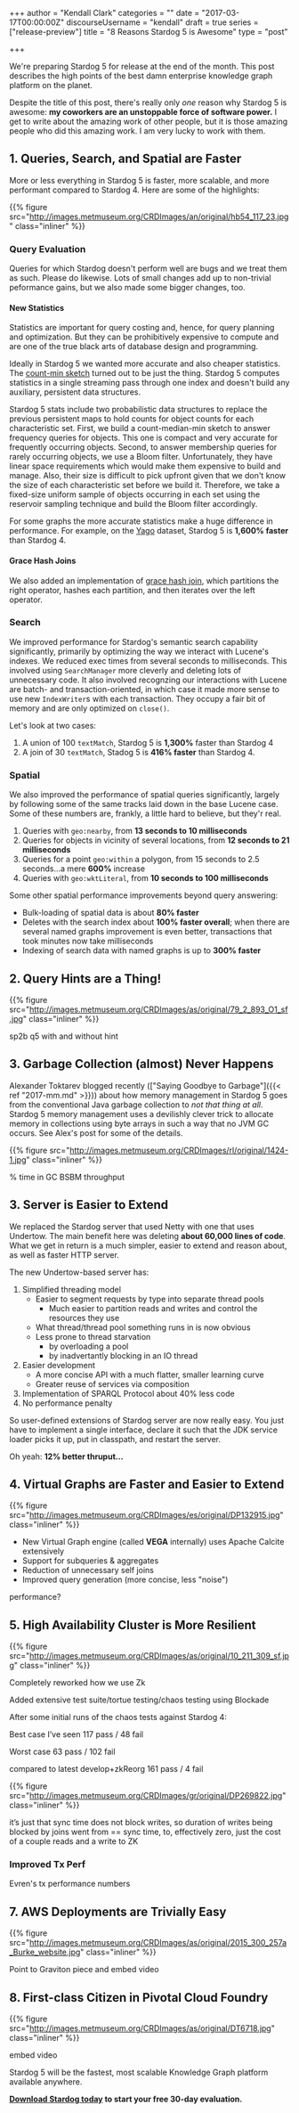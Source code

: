 +++
author = "Kendall Clark"
categories = ""
date = "2017-03-17T00:00:00Z"
discourseUsername = "kendall"
draft = true 
series = ["release-preview"]
title = "8 Reasons Stardog 5 is Awesome"
type = "post"

+++

We're preparing Stardog 5 for release at the end of the month. This post
describes the high points of the best damn enterprise knowledge graph platform
on the planet.<!--more-->

Despite the title of this post, there's really only *one* reason why Stardog 5 is awesome: **my coworkers are an unstoppable force of software power.** I get to write about the amazing work of other people, but it is those amazing people who did this amazing work. I am very lucky to work with them.

## 1. Queries, Search, and Spatial are Faster

More or less everything in Stardog 5 is faster, more scalable, and 
more performant compared to Stardog 4. Here are some of the highlights:

{{% figure src="http://images.metmuseum.org/CRDImages/an/original/hb54_117_23.jpg" class="inliner" %}}

### Query Evaluation

Queries for which Stardog doesn't perform well are 
bugs and we treat them as such. Please do likewise. Lots of small changes add up to non-trivial peformance gains, but we also made some bigger changes, too.

#### New Statistics

Statistics are important for query costing and, hence, for query planning and optimization. But they can be prohibitively expensive to compute and are one of the true black arts of database design and programming.

Ideally in Stardog 5 we wanted more accurate and also cheaper statistics. The [count-min sketch](https://en.wikipedia.org/wiki/Count%E2%80%93min_sketch) turned out to be just the thing. Stardog 5 computes statistics in a single streaming pass through one index and doesn't build any auxiliary, persistent data structures.

Stardog 5 stats include two probabilistic data structures to replace the previous persistent maps to hold counts for object counts for each characteristic set. First, we build a count-median-min sketch to answer frequency queries for objects. This one is compact and very accurate for frequently occurring objects. Second, to answer membership queries for rarely occurring objects, we use a Bloom filter. Unfortunately, they have linear space requirements which would make them expensive to build and manage. Also, their size is difficult to pick upfront given that we don't know the size of each characteristic set before we build it. Therefore, we take a fixed-size uniform sample of objects occurring in each set using the reservoir sampling technique and build the Bloom filter accordingly. 

For some graphs the more accurate statistics make a huge difference in performance. For example, on the [Yago](https://www.mpi-inf.mpg.de/departments/databases-and-information-systems/research/yago-naga/yago/demo/) dataset, Stardog 5 is **1,600% faster** than Stardog 4.

#### Grace Hash Joins

We also added an implementation of [grace hash join](), which partitions the right operator, hashes each partition, and then iterates over the left operator. 

### Search

We improved performance for Stardog's semantic search capability significantly, primarily by optimizing the way we interact with Lucene's indexes. We reduced exec times from several seconds to milliseconds. This involved using `SearchManager` more cleverly and deleting lots of unnecessary code. It also involved recognzing our interactions with Lucene are batch- and transaction-oriented, in which case it made more sense to use new `IndexWriter`s with each transaction. They occupy a fair bit of memory and are only optimized on `close()`.

Let's look at two cases:

1. A union of 100 `textMatch`, Stardog 5 is **1,300%** faster than Stardog 4
1. A join of 30 `textMatch`, Stadog 5 is **416% faster** than Stardog 4.

### Spatial 

We also improved the performance of spatial queries significantly, largely by following some of the same tracks laid down in the base Lucene case. Some of these numbers are, frankly, a little hard to believe, but they'r real.

1. Queries with `geo:nearby`, from **13 seconds to 10 milliseconds**
1. Queries for objects in vicinity of several locations, from **12 seconds to 21 milliseconds**
1. Queries for a point `geo:within` a polygon, from 15 seconds to 2.5 seconds...a mere **600%** increase
1. Queries with `geo:wktLiteral`, from **10 seconds to 100 milliseconds**

Some other spatial performance improvements beyond query answering:

* Bulk-loading of spatial data is about **80% faster**
* Deletes with the search index about **100% faster overall**; when
  there are several named graphs improvement is even better, transactions that took minutes now take milliseconds
* Indexing of search data with named graphs is up to **300% faster**

## 2. Query Hints are a Thing! 

{{% figure src="http://images.metmuseum.org/CRDImages/as/original/79_2_893_O1_sf.jpg" class="inliner" %}}

sp2b q5 with and without hint

## 3. Garbage Collection (almost) Never Happens

Alexander Toktarev blogged recently (["Saying Goodbye to Garbage"]({{< ref "2017-mm.md" >}})) about how memory management in Stardog 5 goes from the conventional Java garbage collection to *not that thing at all*. Stardog 5 memory management uses a devilishly clever trick to allocate memory in collections using byte arrays in such a way that no JVM GC occurs. See Alex's post for some of the details.

{{% figure src="http://images.metmuseum.org/CRDImages/rl/original/1424-1.jpg" class="inliner" %}}

% time in GC
BSBM throughput

## 3. Server is Easier to Extend

We replaced the Stardog server that used Netty with one that uses Undertow. The main benefit here was deleting **about 60,000 lines of code**. What we get in return is a much simpler, easier to extend and reason about, as well as faster HTTP server.

The new Undertow-based server has:

1. Simplified threading model
    * Easier to segment requests by type into separate thread pools
        * Much easier to partition reads and writes and control the resources they use
    * What thread/thread pool something runs in is now obvious
    * Less prone to thread starvation
        * by overloading a pool 
        * by inadvertantly blocking in an IO thread
1. Easier development
    * A more concise API with a much flatter, smaller learning curve
    * Greater reuse of services via composition
1. Implementation of SPARQL Protocol about 40% less code
1. No performance penalty

So user-defined extensions of Stardog server are now really easy. You just have to implement a single interface, declare it such that the JDK service loader picks it up, put in classpath, and restart the server.

Oh yeah: **12% better thruput...**

## 4. Virtual Graphs are Faster and Easier to Extend

{{% figure src="http://images.metmuseum.org/CRDImages/es/original/DP132915.jpg" class="inliner" %}}

* New Virtual Graph engine (called **VEGA** internally) uses Apache Calcite extensively
* Support for subqueries & aggregates
* Reduction of unnecessary self joins
* Improved query generation (more concise, less "noise")

performance?

## 5. High Availability Cluster is More Resilient 

{{% figure src="http://images.metmuseum.org/CRDImages/as/original/10_211_309_sf.jpg" class="inliner" %}}

Completely reworked how we use Zk

Added extensive test suite/tortue testing/chaos testing using Blockade

After some initial runs of the chaos tests against Stardog 4:

Best case I’ve seen 117 pass / 48 fail

Worst case 63 pass / 102 fail

compared to latest develop+zkReorg 161 pass / 4 fail

{{% figure src="http://images.metmuseum.org/CRDImages/gr/original/DP269822.jpg" class="inliner" %}}

it’s just that sync time does not block writes, so duration of writes being
blocked by joins went from == sync time, to, effectively zero, just the cost of
a couple reads and a write to ZK

### Improved Tx Perf

Evren's tx performance numbers

## 7. AWS Deployments are Trivially Easy

{{% figure src="http://images.metmuseum.org/CRDImages/as/original/2015_300_257a_Burke_website.jpg" class="inliner" %}}

Point to Graviton piece and embed video

## 8. First-class Citizen in Pivotal Cloud Foundry

{{% figure src="http://images.metmuseum.org/CRDImages/as/original/DT6718.jpg" class="inliner" %}}

embed video

Stardog 5 will be the fastest, most scalable Knowledge Graph platform available anywhere.

**[Download Stardog today](http://stardog.com/) to start your free 30-day
evaluation.**
